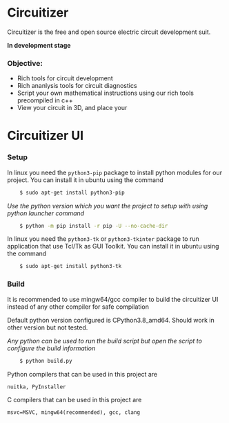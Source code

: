 # Circuitizer
Circuitizer is the free and open source electric circuit development suit.

__In development stage__

### Objective:

 - Rich tools for circuit development
 - Rich ananlysis tools for circuit diagnostics
 - Script your own mathematical instructions using our rich tools precompiled in c++
 - View your circuit in 3D, and place your 

# Circuitizer UI

### Setup

In linux you need the ```python3-pip``` package to install python modules
for our project. You can install it in ubuntu using the command

```sh
    $ sudo apt-get install python3-pip
```

*Use the python version which you want the project to
setup with using python launcher command*

```sh
    $ python -m pip install -r pip -U --no-cache-dir
```

In linux you need the ```python3-tk``` or ```python3-tkinter``` package to run application
that use Tcl/Tk as GUI Toolkit. You can install it in ubuntu using the command

```sh
    $ sudo apt-get install python3-tk
```

### Build

It is recommended to use mingw64/gcc compiler to build the
circuitizer UI instead of any other compiler for safe compilation

Default python version configured is CPython3.8_amd64.
Should work in other version but not tested.

*Any python can be used to run the build script but open
the script to configure the build information*

```sh
    $ python build.py
```

Python compilers that can be used in this project are
```
nuitka, PyInstaller
```

C compilers that can be used in this project are
```
msvc=MSVC, mingw64(recommended), gcc, clang
```
